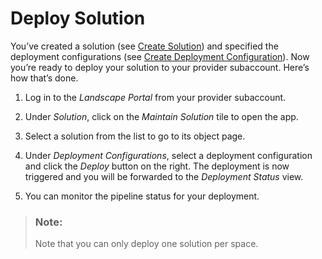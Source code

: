 <!-- loio0b7df99d297d407c94f7338d5bce256f -->

# Deploy Solution



You’ve created a solution \(see [Create Solution](create-solution-aca34fa.md)\) and specified the deployment configurations \(see [Create Deployment Configuration](create-deployment-configuration-58b90ec.md)\). Now you’re ready to deploy your solution to your provider subaccount. Here’s how that’s done.

1.  Log in to the *Landscape Portal* from your provider subaccount.

2.  Under *Solution*, click on the *Maintain Solution* tile to open the app.

3.  Select a solution from the list to go to its object page.

4.  Under *Deployment Configurations*, select a deployment configuration and click the *Deploy* button on the right. The deployment is now triggered and you will be forwarded to the *Deployment Status* view.

5.  You can monitor the pipeline status for your deployment.


> ### Note:  
> Note that you can only deploy one solution per space.

